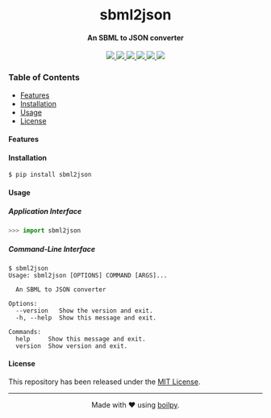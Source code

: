 <div align="center">
    <h1>
        sbml2json
    </h1>
    <h4>An SBML to JSON converter</h4>
</div>

<p align="center">
    <a href="https://travis-ci.org/achillesrasquinha/sbml2json">
      <img src="https://img.shields.io/travis/achillesrasquinha/sbml2json.svg?style=flat-square">
    </a>
    <a href="https://coveralls.io/github/achillesrasquinha/sbml2json">
      <img src="https://img.shields.io/coveralls/github/achillesrasquinha/sbml2json.svg?style=flat-square">
    </a>
    <a href="https://pypi.org/project/sbml2json/">
      <img src="https://img.shields.io/pypi/v/sbml2json.svg?style=flat-square">
    </a>
    <a href="https://pypi.org/project/sbml2json/">
      <img src="https://img.shields.io/pypi/l/sbml2json.svg?style=flat-square">
    </a>
    <a href="https://pypi.org/project/sbml2json/">
		  <img src="https://img.shields.io/pypi/pyversions/sbml2json.svg?style=flat-square">
	  </a>
    <a href="https://git.io/boilpy">
      <img src="https://img.shields.io/badge/made%20with-boilpy-red.svg?style=flat-square">
    </a>
</p>

### Table of Contents
* [Features](#features)
* [Installation](#installation)
* [Usage](#usage)
* [License](#license)

#### Features


#### Installation

```shell
$ pip install sbml2json
```

#### Usage

##### Application Interface

```python
>>> import sbml2json
```


##### Command-Line Interface

```console
$ sbml2json
Usage: sbml2json [OPTIONS] COMMAND [ARGS]...

  An SBML to JSON converter

Options:
  --version   Show the version and exit.
  -h, --help  Show this message and exit.

Commands:
  help     Show this message and exit.
  version  Show version and exit.
```


#### License

This repository has been released under the [MIT License](LICENSE).

---

<div align="center">
  Made with ❤️ using <a href="https://git.io/boilpy">boilpy</a>.
</div>